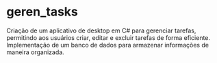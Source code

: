 # geren_tasks

Criação de um aplicativo de desktop em C# para gerenciar tarefas, permitindo aos usuários criar, editar e excluir tarefas de forma eficiente. Implementação de um banco de dados para armazenar informações de maneira organizada.
